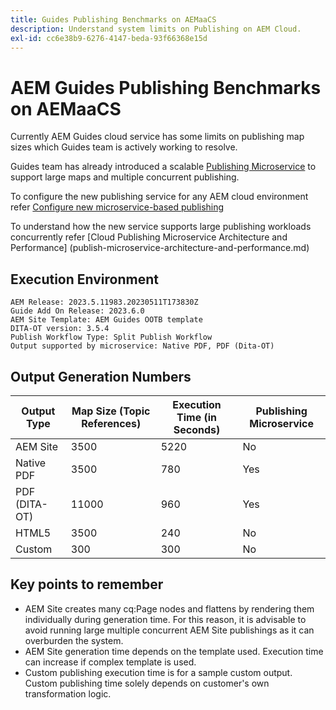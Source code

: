 ```yaml
---
title: Guides Publishing Benchmarks on AEMaaCS
description: Understand system limits on Publishing on AEM Cloud.
exl-id: cc6e38b9-6276-4147-beda-93f66368e15d
---
```

# AEM Guides Publishing Benchmarks on AEMaaCS

Currently AEM Guides cloud service has some limits on publishing map sizes which Guides team is actively working to resolve.

Guides team has already introduced a scalable [Publishing Microservice](publish-microservice-architecture-and-performance.md) to support large maps and multiple concurrent publishing.

To configure the new publishing service for any AEM cloud environment refer [Configure new microservice-based publishing](configure-microservices.md)

To understand how the new service supports large publishing workloads concurrently refer [Cloud Publishing Microservice Architecture and Performance] (publish-microservice-architecture-and-performance.md)

## Execution Environment

    AEM Release: 2023.5.11983.20230511T173830Z
    Guide Add On Release: 2023.6.0
    AEM Site Template: AEM Guides OOTB template
    DITA-OT version: 3.5.4
    Publish Workflow Type: Split Publish Workflow
    Output supported by microservice: Native PDF, PDF (Dita-OT)

## Output Generation Numbers

| Output Type   | Map Size (Topic References)  | Execution Time (in Seconds)|Publishing Microservice|
|---------------|------------------------------|----------------------------|-----------------------|
| AEM Site      | 3500                         |    5220                    | No                    |
| Native PDF    | 3500                         |    780                     | Yes                   |
| PDF (DITA-OT) | 11000                        |    960                     | Yes                   |
| HTML5         | 3500                         |    240                     | No                    |
| Custom        | 300                          |    300                     | No                    |

## Key points to remember

- AEM Site creates many cq:Page nodes and flattens by rendering them individually during generation time. For this reason, it is advisable to avoid running large multiple concurrent AEM Site publishings as it can overburden the system.
- AEM Site generation time depends on the template used. Execution time can increase if complex template is used.
- Custom publishing execution time is for a sample custom output. Custom publishing time solely depends  on customer's own transformation logic.
